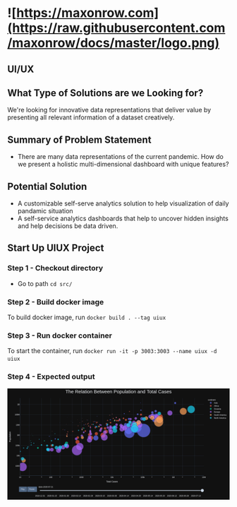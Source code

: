 # ![https://maxonrow.com](https://raw.githubusercontent.com/maxonrow/docs/master/logo.png)

## UI/UX

## What Type of Solutions are we Looking for?

We're looking for innovative data representations that deliver value by presenting all relevant information of a dataset creatively. 

## Summary of Problem Statement

- There are many data representations of the current pandemic. How do we present a holistic multi-dimensional dashboard with unique features?

## Potential Solution

- A customizable self-serve analytics solution to help visualization of daily pandamic situation
- A self-service analytics dashboards that help to uncover hidden insights and help decisions be data driven.

## Start Up UIUX Project

### Step 1 - Checkout directory

- Go to path `cd src/`

### Step 2 - Build docker image

To build docker image, run `docker build . --tag uiux`

### Step 3 - Run docker container

To start the container, run `docker run -it -p 3003:3003 --name uiux -d uiux`

### Step 4 - Expected output

![Alt text](src/plot.png?raw=true "Sample UIUX Output")

